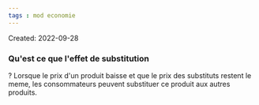 ```yaml
---
tags : mod economie
---
```

Created: 2022-09-28 

### Qu'est ce que l'effet de substitution 

?
Lorsque le prix d'un produit baisse et que le prix des substituts restent le meme, les consommateurs peuvent substituer ce produit aux autres produits.
<!--SR:!2023-03-23,43,270-->